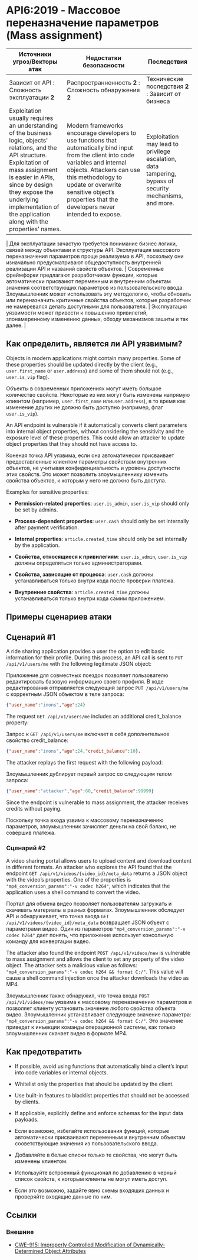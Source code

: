 API6:2019 - Массовое переназначение параметров (Mass assignment)
===========================

| Источники угроз/Векторы атак | Недостатки безопасности | Последствия |
| - | - | - |
| Зависит от API : Сложность эксплуатации **2** | Распространненность **2** : Сложность обнаружения **2** | Технические последствия **2** : Зависит от бизнеса |
| Exploitation usually requires an understanding of the business logic, objects' relations, and the API structure. Exploitation of mass assignment is easier in APIs, since by design they expose the underlying implementation of the application along with the properties’ names. | Modern frameworks encourage developers to use functions that automatically bind input from the client into code variables and internal objects. Attackers can use this methodology to update or overwrite sensitive object’s properties that the developers never intended to expose. | Exploitation may lead to privilege escalation, data tampering, bypass of security mechanisms, and more. |

| Для эксплуатации зачастую требуется понимание бизнес логики, связей между объектами и структуры API. Эксплуатация массового переназначения параметров проще реализуема в API, поскольку они изначально предусматривают общедоступность внутренней реализации API и названий свойств объектов. | Современные фреймфорки предлагают разработчикам функции, которые автоматически присваиют переменным и внутренним объектам значения соответствующих параметров из пользовательского ввода. Злоумышленник может использовать эту методологию, чтобы обновить или переназначить критичные свойства объектов, которые разработчик не намеревался делать доступными для пользователя. | Эксплуатация уязвимости может привести к повышению привилегий, злонамеренному изменению данных, обходу мезанизмов зашиты и так далее. |

## Как определить, является ли API уязвимым?

Objects in modern applications might contain many properties. Some of these
properties should be updated directly by the client (e.g., `user.first_name` or
`user.address`) and some of them should not (e.g., `user.is_vip` flag).

Объекты в современных приложениях могут иметь большое количество свойств. Некоторые из них могут быть изменены напрямую клиентом (например, `user.first_name` или`user.address`), в то время как изменение других не должно быть доступно (например, флаг `user.is_vip`).

An API endpoint is vulnerable if it automatically converts client parameters
into internal object properties, without considering the sensitivity and the
exposure level of these properties. This could allow an attacker to update
object properties that they should not have access to.

Коненая точка API уязвима, если она автоматически присваивает предоставленные клиентом параметры свойствам внутренних объектов, не учитывая конфиденциальность и уровень доступности этих свойств. Это может позволить злоумышленнику изменить свойства объектов, к которым у него не должно быть доступа.

Examples for sensitive properties:

* **Permission-related properties**: `user.is_admin`, `user.is_vip` should only
  be set by admins.
* **Process-dependent properties**: `user.cash` should only be set internally
  after payment verification.
* **Internal properties**: `article.created_time` should only be set internally
  by the application.

* **Свойства, относящиеся к привилегиям**: `user.is_admin`, `user.is_vip` должны определяться только администраторами.
* **Свойства, зависящие от процесса**: `user.cash` должны устанавливаться только внутри кода после проверки платежа.
* **Внутренние свойства**: `article.created_time` должны устанавливаться только внутри кода самим приложением.


## Примеры сценариев атаки

## Сценарий #1

A ride sharing application provides a user the option to edit basic information
for their profile. During this process, an API call is sent to
`PUT /api/v1/users/me` with the following legitimate JSON object:

Приложение для совместных поездок позволяет пользователю редактировать базовую информацию своего профиля. В ходе редактирования отправляется следующий запрос `PUT /api/v1/users/me` с корректным JSON объектом в теле запроса:

```json
{"user_name":"inons","age":24}
```

The request `GET /api/v1/users/me` includes an additional credit_balance
property:

Запрос к `GET /api/v1/users/me` включает в себя дополнительное свойство credit_balance:

```json
{"user_name":"inons","age":24,"credit_balance":10}.
```

The attacker replays the first request with the following payload:

Злоумышленник дублирует первый запрос со следующим телом запроса:

```json
{"user_name":"attacker","age":60,"credit_balance":99999}
```

Since the endpoint is vulnerable to mass assignment, the attacker receives
credits without paying.

Поскольку точка входа узвима к массовому переназначению параметров, злоумышленник зачисляет деньги на свой баланс, не совершив платежа.

### Сценарий #2

A video sharing portal allows users to upload content and download content in
different formats. An attacker who explores the API found that the endpoint
`GET /api/v1/videos/{video_id}/meta_data` returns a JSON object with the video’s
properties. One of the properties is `"mp4_conversion_params":"-v codec h264"`,
which indicates that the application uses a shell command to convert the video.

Портал для обмена видео позволяет пользователям загружать и скачивать материалы в разных форматах. Злоумышленник обследует API и обнаруживает, что точка входа `GET /api/v1/videos/{video_id}/meta_data` возвращает JSON объект с параметрами видео. Один из параметров `"mp4_conversion_params":"-v codec h264"` дает понять, что приложение использует консольную команду для конвертации видео.

The attacker also found the endpoint `POST /api/v1/videos/new` is vulnerable to
mass assignment and allows the client to set any property of the video object.
The attacker sets a malicious value as follows:
`"mp4_conversion_params":"-v codec h264 && format C:/"`. This value will cause a
shell command injection once the attacker downloads the video as MP4.

Злоумышленник также обнаружил, что точка входа `POST /api/v1/videos/new` уязвима к массовому переназначению параметров и позволяет клиенту установить значение любого свойства объекта видео.
Злоумышленник устанавливает следующее значение параметра: `"mp4_conversion_params":"-v codec h264 && format C:/"`. Это значение приведет к инъекции команды операционной системы, как только злоумышленник скачает видео в формате MP4.

## Как предотвратить

* If possible, avoid using functions that automatically bind a client’s input
  into code variables or internal objects.
* Whitelist only the properties that should be updated by the client.
* Use built-in features to blacklist properties that should not be accessed by
  clients.
* If applicable, explicitly define and enforce schemas for the input data
  payloads.

* Если возможно, избегайте использования функций, которые автоматически присваивают переменным и внутренним объектам сооветствующие значения из пользовательского ввода.
* Добавляйте в белые списки только те свойства, что могут быть изменены клиентом.
* Используйте встроенный функционал по добавлению в черный список свойств, к которым клиенты не могут иметь доступ.
* Если это возможно, задайте явно схемы входящих данных и проверяйте входящие данные по ним.

## Ссылки

### Внешние

* [CWE-915: Improperly Controlled Modification of Dynamically-Determined Object Attributes][1]

[1]: https://cwe.mitre.org/data/definitions/915.html
